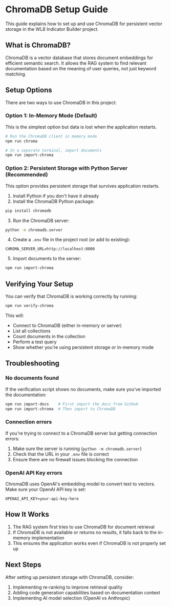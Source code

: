 # ChromaDB Setup Guide

This guide explains how to set up and use ChromaDB for persistent vector storage in the WL8 Indicator Builder project.

## What is ChromaDB?

ChromaDB is a vector database that stores document embeddings for efficient semantic search. It allows the RAG system to find relevant documentation based on the meaning of user queries, not just keyword matching.

## Setup Options

There are two ways to use ChromaDB in this project:

### Option 1: In-Memory Mode (Default)

This is the simplest option but data is lost when the application restarts.

```bash
# Run the ChromaDB client in memory mode
npm run chroma

# In a separate terminal, import documents
npm run import-chroma
```

### Option 2: Persistent Storage with Python Server (Recommended)

This option provides persistent storage that survives application restarts.

1. Install Python if you don't have it already
2. Install the ChromaDB Python package:

```bash
pip install chromadb
```

3. Run the ChromaDB server:

```bash
python -m chromadb.server
```

4. Create a `.env` file in the project root (or add to existing):

```
CHROMA_SERVER_URL=http://localhost:8000
```

5. Import documents to the server:

```bash
npm run import-chroma
```

## Verifying Your Setup

You can verify that ChromaDB is working correctly by running:

```bash
npm run verify-chroma
```

This will:
- Connect to ChromaDB (either in-memory or server)
- List all collections
- Count documents in the collection
- Perform a test query
- Show whether you're using persistent storage or in-memory mode

## Troubleshooting

### No documents found

If the verification script shows no documents, make sure you've imported the documentation:

```bash
npm run import-docs    # First import the docs from GitHub
npm run import-chroma  # Then import to ChromaDB
```

### Connection errors

If you're trying to connect to a ChromaDB server but getting connection errors:

1. Make sure the server is running (`python -m chromadb.server`)
2. Check that the URL in your `.env` file is correct
3. Ensure there are no firewall issues blocking the connection

### OpenAI API Key errors

ChromaDB uses OpenAI's embedding model to convert text to vectors. Make sure your OpenAI API key is set:

```
OPENAI_API_KEY=your-api-key-here
```

## How It Works

1. The RAG system first tries to use ChromaDB for document retrieval
2. If ChromaDB is not available or returns no results, it falls back to the in-memory implementation
3. This ensures the application works even if ChromaDB is not properly set up

## Next Steps

After setting up persistent storage with ChromaDB, consider:

1. Implementing re-ranking to improve retrieval quality
2. Adding code generation capabilities based on documentation context
3. Implementing AI model selection (OpenAI vs Anthropic)
